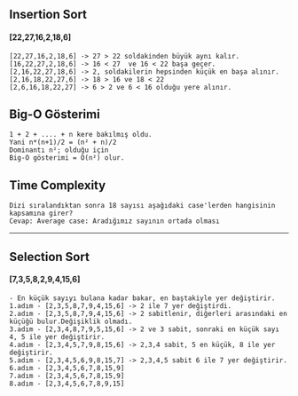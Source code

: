
## Insertion Sort

#### [22,27,16,2,18,6]

    [22,27,16,2,18,6] -> 27 > 22 soldakinden büyük aynı kalır.
    [16,22,27,2,18,6] -> 16 < 27  ve 16 < 22 başa geçer.
    [2,16,22,27,18,6] -> 2, soldakilerin hepsinden küçük en başa alınır.
    [2,16,18,22,27,6] -> 18 > 16 ve 18 < 22
    [2,6,16,18,22,27] -> 6 > 2 ve 6 < 16 olduğu yere alınır.

## Big-O Gösterimi
    1 + 2 + .... + n kere bakılmış oldu.
    Yani n*(n+1)/2 = (n² + n)/2
    Dominantı n²; olduğu için 
    Big-O gösterimi = O(n²) olur.

## Time Complexity 
    Dizi sıralandıktan sonra 18 sayısı aşağıdaki case'lerden hangisinin kapsamına girer?
    Cevap: Average case: Aradığımız sayının ortada olması

---

## Selection Sort
  
#### [7,3,5,8,2,9,4,15,6]

    - En küçük sayıyı bulana kadar bakar, en baştakiyle yer değiştirir.
    1.adım - [2,3,5,8,7,9,4,15,6] -> 2 ile 7 yer değiştirdi.
    2.adım - [2,3,5,8,7,9,4,15,6] -> 2 sabitlenir, diğerleri arasındaki en küçüğü bulur.Değişiklik olmadı.
    3.adım - [2,3,4,8,7,9,5,15,6] -> 2 ve 3 sabit, sonraki en küçük sayı 4, 5 ile yer değiştirir.
    4.adım - [2,3,4,5,7,9,8,15,6] -> 2,3,4 sabit, 5 en küçük, 8 ile yer değiştirir.
    5.adım - [2,3,4,5,6,9,8,15,7] -> 2,3,4,5 sabit 6 ile 7 yer değiştirir.
    6.adım - [2,3,4,5,6,7,8,15,9] 
    7.adım - [2,3,4,5,6,7,8,15,9]
    8.adım - [2,3,4,5,6,7,8,9,15]